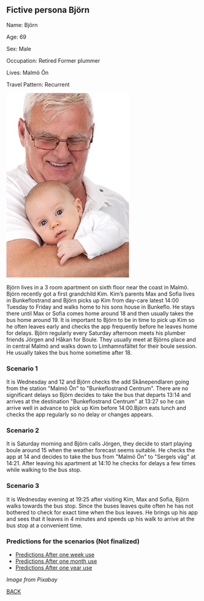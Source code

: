 ## Fictive persona Björn
Name: Björn

Age: 69

Sex: Male

Occupation: Retired Former plummer

Lives: Malmö Ön

Travel Pattern: Recurrent

![Bjorn](https://github.com/k3larra/commuter/raw/master/images/Bjorn.jpg)

Björn lives in a 3 room apartment on sixth floor near the coast in Malmö. Björn recently got a first grandchild Kim. Kim’s parents Max and Sofia lives in Bunkeflostrand and  Björn picks up Kim from day-care latest 14:00 Tuesday to Friday and walks home to his sons house in Bunkeflo. He stays there until Max or Sofia comes home around 18 and then usually takes the bus home around 19. It is important to Björn to be in time to pick up Kim so he often leaves early and checks the app frequently before he leaves home for delays.
Björn regularly every Saturday afternoon meets his plumber friends Jörgen and Håkan for Boule. They usually meet at Björns place and in central Malmö and walks down to Limhamnsfältet for their boule session. He usually takes the bus home sometime after 18.

### Scenario 1
It is Wednesday and 12 and Björn checks the add Skånependlaren going from the station "Malmö Ön" to "Bunkeflostrand Centrum". There are no significant delays so Björn decides to take the bus that departs 13:14 and arrives at the destination "Bunkeflostrand Centrum" at 13:27 so he can arrive well in advance to pick up Kim before 14:00.Björn eats lunch and checks the app regularly so no delay or changes appears.

### Scenario 2
It is Saturday morning and Björn calls Jörgen, they decide to start playing boule around 15 when the weather forecast seems suitable. He checks the app at 14 and decides to take the bus from "Malmö Ön" to "Sergels väg" at 14:21. After leaving his apartment at 14:10 he checks for delays a few times while walking to the bus stop.

### Scenario 3
It is Wednesday evening at 19:25 after visiting Kim, Max and Sofia, Björn walks towards the bus stop. Since the buses leaves quite often he has not bothered to check for exact time when the bus leaves. He brings up his app and sees that it leaves in 4 minutes and speeds up his walk to arrive at the bus stop at a convenient time.

### Predictions for the scenarios (Not finalized)
* [Predictions After one week use](Bjorn_week.ipynb)
* [Predictions After one month use](Bjorn_month.ipynb)
* [Predictions After one year use](Bjorn_year.ipynb)

*Image from Pixabay*

[BACK](README.md)
